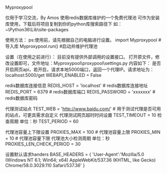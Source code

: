 Myproxypool

仅用于学习交流，By Amos
使用redis数据库维护的一个免费代理池
可作为安装库使用，下载后将项目复制到你的python库搜索路径下 如：~\Python36\Lib\site-packages


使用方法：
ps:使用前，请先根据自己的电脑进行设置。
import Myproxypool  #导入库
Myproxypool.run() #启动并维护代理池


设置（在使用之前进行）：
目前没有提供外部调用的设置接口。
打开原文件，修改设置即可，文件地址：Myproxypool\proxypool\settings.py
内容如下：
是否开启网页api，若开启，请求本地5000端口，返回一个代理IP。请求地址为：localhost:5000/get
WEBAPI_ENABLED = False

redis数据库连接信息
REDIS_HOST = 'localhost'  # redis数据库连接地址
REDIS_PORT = 6379   # redis数据库端口
REDIS_PASSWORD = 'xxxxxxx'  # redis数据库密码

代理测试站点
TEST_WEB = 'http://www.baidu.com/'  # 用于测试代理是否可用的站点，可更具需求自定义
代理测试网页超时时间设置
TEST_TIMEOUT = 10
检查周期 单位：秒
TEST_PERIOD = 60

代理池容量上下限设置
PROXIES_MAX = 100  # 代理池容量上限
PROXIES_MIN = 10  # 代理池容量下限
代理池大小检测周期 单位：秒
PROXIES_LEN_CHECK_PERIOD = 30

设置默认请求handers
BASE_HEADERS = {
    'User-Agent':'Mozilla/5.0 (Windows NT 6.1; Win64; x64) AppleWebKit/537.36 (KHTML, like Gecko) Chrome/58.0.3029.110 Safari/537.36'
}